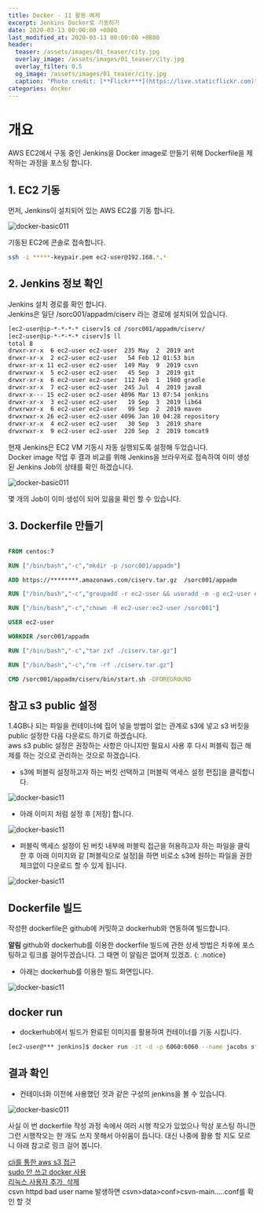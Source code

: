 ```yaml
---
title: Docker - 11 활용 예제 
excerpt: Jenkins Docker로 기동하기    
date: 2020-03-13 00:00:00 +0800
last_modified_at: 2020-03-13 00:00:00 +0800
header:
  teaser: /assets/images/01_teaser/city.jpg
  overlay_image: /assets/images/01_teaser/city.jpg
  overlay_filter: 0.5
  og_image: /assets/images/01_teaser/city.jpg
  caption: "Photo credit: [**Flickr***](https://live.staticflickr.com)"
categories: docker
---
```

# 개요

AWS EC2에서 구동 중인 Jenkins을 Docker image로 만들기 위해 Dockerfile을 제작하는 과정을 포스팅 합니다.


## 1. EC2 기동

먼저, Jenkins이 설치되어 있는 AWS EC2를 기동 합니다. <br>

![docker-basic011](/assets/images/docker/docker-basic1101.png)

기동된 EC2에 콘솔로 접속합니다. <br>

```sh 
ssh -i *****-keypair.pem ec2-user@192.168.*.*
```

## 2. Jenkins 정보 확인

Jenkins 설치 경로를 확인 합니다. <br>
Jenkins은 일단 /sorc001/appadm/ciserv 라는 경로에 설치되어 있습니다. <br>

```sh 
[ec2-user@ip-*-*-*-* ciserv]$ cd /sorc001/appadm/ciserv/
[ec2-user@ip-*-*-*-* ciserv]$ ll
total 8
drwxr-xr-x  6 ec2-user ec2-user  235 May  2  2019 ant
drwxr-xr-x  2 ec2-user ec2-user   54 Feb 12 01:53 bin
drwxr-xr-x 11 ec2-user ec2-user  149 May  9  2019 csvn
drwxrwxr-x  5 ec2-user ec2-user   45 Sep  3  2019 git
drwxr-xr-x  6 ec2-user ec2-user  112 Feb  1  1980 gradle
drwxr-xr-x  7 ec2-user ec2-user  245 Jul  4  2019 java8
drwxr-x--- 15 ec2-user ec2-user 4096 Mar 13 07:54 jenkins
drwxr-xr-x  3 ec2-user ec2-user   19 Sep  3  2019 lib64
drwxrwxr-x  6 ec2-user ec2-user   99 Sep  2  2019 maven
drwxrwxr-x 26 ec2-user ec2-user 4096 Jan 10 04:28 repository
drwxr-xr-x  4 ec2-user ec2-user   30 Sep  3  2019 share
drwxrwxr-x  9 ec2-user ec2-user  220 Sep  2  2019 tomcat9

```

현재 Jenkins은 EC2 VM 기동시 자동 실행되도록 설정해 두었습니다. <br>
Docker image 작업 후 결과 비교를 위해 Jenkins을 브라우저로 접속하여 이미 생성된 Jenkins Job의 상태를 확인 하겠습니다. <br>

![docker-basic011](/assets/images/docker/docker-basic1102.png)

몇 개의 Job이 이미 생성이 되어 있음을 확인 할 수 있습니다. <br>

## 3. Dockerfile 만들기

```dockerfile

FROM centos:7

RUN ["/bin/bash","-c","mkdir -p /sorc001/appadm"]

ADD https://********.amazonaws.com/ciserv.tar.gz  /sorc001/appadm

RUN ["/bin/bash","-c","groupadd -r ec2-user && useradd -m -g ec2-user ec2-user"]

RUN ["/bin/bash","-c","chown -R ec2-user:ec2-user /sorc001"]

USER ec2-user

WORKDIR /sorc001/appadm

RUN ["/bin/bash","-c","tar zxf ./ciserv.tar.gz"]

RUN ["/bin/bash","-c","rm -rf ./ciserv.tar.gz"]

CMD /sorc001/appadm/ciserv/bin/start.sh -DFOREGROUND

```

## 참고 s3 public 설정

1.4GB나 되는 파일을 컨테이너에 집어 넣을 방법이 없는 관계로 s3에 넣고 s3 버킷을 public 설정한 다음 다운로드 하기로 하겠습니다.<br>
aws s3 public 설정은 권장하는 사항은 아니지만 필요시 사용 후 다시 퍼블릭 접근 해제를 하는 것으로 관리하는 것으로 하겠습니다.<br>

- s3에 퍼블릭 설정하고자 하는 버킷 선택하고 [퍼블릭 액세스 설정 편집]을 클릭합니다. 

![docker-basic11](/assets/images/docker/docker-basic1103.png)

- 아래 이미지 처럼 설정 후 [저장] 합니다.

![docker-basic11](/assets/images/docker/docker-basic1104.png)

- 퍼블릭 액세스 설정이 된 버킷 내부에 퍼블릭 접근을 허용하고자 하는 파일을 클릭 한 후 아래 이미지와 같 [퍼블릭으로 설정]을 하면
비로소 s3에 원하는 파일을 권한 체크없이 다운로드 할 수 있게 됩니다.

![docker-basic11](/assets/images/docker/docker-basic1105.png)

## Dockerfile 빌드

작성한 dockerfile은 github에 커밋하고 dockerhub와 연동하여 빌드합니다. <br>

**알림** github와 dockerhub를 이용한 dockerfile 빌드에 관한 상세 방법은 차후에 포스팅하고 링크를 걸어두겠습니다. 
그 때면 이 알림은 없어져 있겠죠. 
{: .notice}

- 아래는 dockerhub를 이용한 빌드 화면입니다.

![docker-basic11](/assets/images/docker/docker-basic1106.png)

## docker run

- dockerhub에서 빌드가 완료된 이미지를 활용하여 컨테이너를 기동 시킵니다.

```sh 
[ec2-user@*** jenkins]$ docker run -it -d -p 6060:6060 --name jacobs sftth/jacobs:1.0

```

## 결과 확인

- 컨테이너화 이전에 사용했던 것과 같은 구성의 jenkins을 볼 수 있습니다.

![docker-basic011](/assets/images/docker/docker-basic1102.png)

사실 이 번 dockerfile 작성 과정 속에서 여러 시행 착오가 있었으나 막상 포스팅 하니깐 그런 시행착오는 한 개도 
쓰지 못해서 아쉬움이 듭니다. 대신 나중에 활용 할 지도 모르니 아래 참고로 링크 걸어 봅니다. <br>

[cli를 통한 aws s3 접근](https://docs.aws.amazon.com/ko_kr/cli/latest/userguide/cli-services-s3-commands.html) <br>
[sudo 안 쓰고 docker 사용](https://www.slipp.net/questions/485) <br>
[리눅스 사용자 추가, 삭제](https://withcoding.com/101) <br>
csvn httpd bad user name 발생하면 csvn>data>conf>csvn-main.....conf를 확인 할 것 